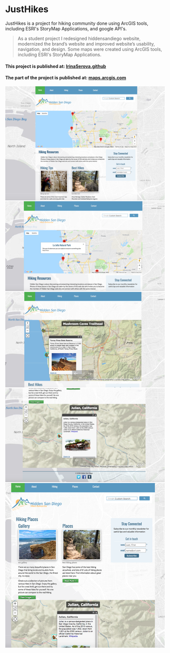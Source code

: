 # JustHikes
JustHikes is a project for hiking community done using ArcGIS tools, including ESRI's StoryMap Applications, and google API's.

> As a student project I redesigned hiddensandiego website, modernized the brand’s website and improved  website’s usability, navigation, and design.  Some maps were created using ArcGIS tools, including ESRI's StoryMap Applications.

#### This project is published at: [IrinaSerova.github](https://irinaserova.github.io/JustHikes/index.html)

#### The part of the project is published at: [maps.arcgis.com](https://iserova.maps.arcgis.com/apps/MapSeries/index.html?appid=6299c6bec2b94ec68c1d269446428507)

![screenshot](images/screen/pic1.png)
![screenshot](images/screen/pic2.png)
![screenshot](images/screen/pic3.png)
![screenshot](images/screen/pic4.png)
![screenshot](images/screen/pic5.png)




